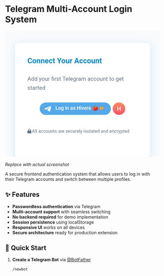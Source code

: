 # Telegram Multi-Account Login System

![Demo Screenshot](./Screenshot_20250607-230453.jpg)

*Replace with actual screenshot*

A secure frontend authentication system that allows users to log in with their Telegram accounts and switch between multiple profiles.

## ✨ Features

- **Passwordless authentication** via Telegram
- **Multi-account support** with seamless switching
- **No backend required** for demo implementation
- **Session persistence** using localStorage
- **Responsive UI** works on all devices
- **Secure architecture** ready for production extension

## 🚀 Quick Start

1. **Create a Telegram Bot** via [@BotFather](https://t.me/BotFather)
   ```bash
   /newbot
